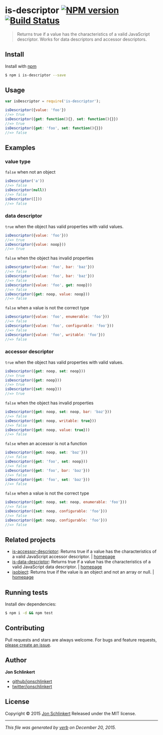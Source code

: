 # is-descriptor [![NPM version](https://img.shields.io/npm/v/is-descriptor.svg)](https://www.npmjs.com/package/is-descriptor) [![Build Status](https://img.shields.io/travis/jonschlinkert/is-descriptor.svg)](https://travis-ci.org/jonschlinkert/is-descriptor)

> Returns true if a value has the characteristics of a valid JavaScript descriptor. Works for data descriptors and accessor descriptors.

## Install

Install with [npm](https://www.npmjs.com/)

```sh
$ npm i is-descriptor --save
```

## Usage

```js
var isDescriptor = require('is-descriptor');

isDescriptor({value: 'foo'})
//=> true
isDescriptor({get: function(){}, set: function(){}})
//=> true
isDescriptor({get: 'foo', set: function(){}})
//=> false
```

## Examples

### value type

`false` when not an object

```js
isDescriptor('a'))
//=> false
isDescriptor(null))
//=> false
isDescriptor([]))
//=> false
```

### data descriptor

`true` when the object has valid properties with valid values.

```js
isDescriptor({value: 'foo'}))
//=> true
isDescriptor({value: noop}))
//=> true
```

`false` when the object has invalid properties

```js
isDescriptor({value: 'foo', bar: 'baz'}))
//=> false
isDescriptor({value: 'foo', bar: 'baz'}))
//=> false
isDescriptor({value: 'foo', get: noop}))
//=> false
isDescriptor({get: noop, value: noop}))
//=> false
```

`false` when a value is not the correct type

```js
isDescriptor({value: 'foo', enumerable: 'foo'}))
//=> false
isDescriptor({value: 'foo', configurable: 'foo'}))
//=> false
isDescriptor({value: 'foo', writable: 'foo'}))
//=> false
```

### accessor descriptor

`true` when the object has valid properties with valid values.

```js
isDescriptor({get: noop, set: noop}))
//=> true
isDescriptor({get: noop}))
//=> true
isDescriptor({set: noop}))
//=> true
```

`false` when the object has invalid properties

```js
isDescriptor({get: noop, set: noop, bar: 'baz'}))
//=> false
isDescriptor({get: noop, writable: true}))
//=> false
isDescriptor({get: noop, value: true}))
//=> false
```

`false` when an accessor is not a function

```js
isDescriptor({get: noop, set: 'baz'}))
//=> false
isDescriptor({get: 'foo', set: noop}))
//=> false
isDescriptor({get: 'foo', bar: 'baz'}))
//=> false
isDescriptor({get: 'foo', set: 'baz'}))
//=> false
```

`false` when a value is not the correct type

```js
isDescriptor({get: noop, set: noop, enumerable: 'foo'}))
//=> false
isDescriptor({set: noop, configurable: 'foo'}))
//=> false
isDescriptor({get: noop, configurable: 'foo'}))
//=> false
```

## Related projects

* [is-accessor-descriptor](https://www.npmjs.com/package/is-accessor-descriptor): Returns true if a value has the characteristics of a valid JavaScript accessor descriptor. | [homepage](https://github.com/jonschlinkert/is-accessor-descriptor)
* [is-data-descriptor](https://www.npmjs.com/package/is-data-descriptor): Returns true if a value has the characteristics of a valid JavaScript data descriptor. | [homepage](https://github.com/jonschlinkert/is-data-descriptor)
* [isobject](https://www.npmjs.com/package/isobject): Returns true if the value is an object and not an array or null. | [homepage](https://github.com/jonschlinkert/isobject)

## Running tests

Install dev dependencies:

```sh
$ npm i -d && npm test
```

## Contributing

Pull requests and stars are always welcome. For bugs and feature requests, [please create an issue](https://github.com/jonschlinkert/is-descriptor/issues/new).

## Author

**Jon Schlinkert**

* [github/jonschlinkert](https://github.com/jonschlinkert)
* [twitter/jonschlinkert](http://twitter.com/jonschlinkert)

## License

Copyright © 2015 [Jon Schlinkert](https://github.com/jonschlinkert)
Released under the MIT license.

***

_This file was generated by [verb](https://github.com/verbose/verb) on December 20, 2015._
